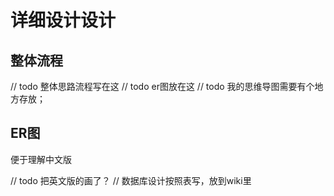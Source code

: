 # 详细设计设计

## 整体流程
// todo 整体思路流程写在这
// todo er图放在这
// todo 我的思维导图需要有个地方存放；




##  ER图
便于理解中文版


// todo 把英文版的画了？
// 数据库设计按照表写，放到wiki里

